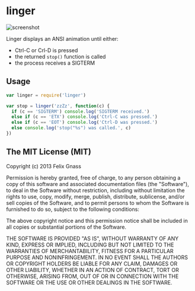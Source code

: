 # linger

![screenshot](http://fgnass.github.io/images/linger.gif)

Linger displays an ANSI animation until either:

* Ctrl-C or Crl-D is pressed
* the returned `stop()` function is called
* the process receives a SIGTERM

## Usage

```js
var linger = require('linger')

var stop = linger('zzZz', function(c) {
  if (c == 'SIGTERM') console.log('SIGTERM received.')
  else if (c == 'ETX') console.log('Ctrl-C was pressed.')
  else if (c == 'EOT') console.log('Ctrl-D was pressed.')
  else console.log('stop("%s") was called.', c)
})
```

## The MIT License (MIT)

Copyright (c) 2013 Felix Gnass

Permission is hereby granted, free of charge, to any person obtaining a copy
of this software and associated documentation files (the "Software"), to deal
in the Software without restriction, including without limitation the rights
to use, copy, modify, merge, publish, distribute, sublicense, and/or sell
copies of the Software, and to permit persons to whom the Software is
furnished to do so, subject to the following conditions:

The above copyright notice and this permission notice shall be included in
all copies or substantial portions of the Software.

THE SOFTWARE IS PROVIDED "AS IS", WITHOUT WARRANTY OF ANY KIND, EXPRESS OR
IMPLIED, INCLUDING BUT NOT LIMITED TO THE WARRANTIES OF MERCHANTABILITY,
FITNESS FOR A PARTICULAR PURPOSE AND NONINFRINGEMENT. IN NO EVENT SHALL THE
AUTHORS OR COPYRIGHT HOLDERS BE LIABLE FOR ANY CLAIM, DAMAGES OR OTHER
LIABILITY, WHETHER IN AN ACTION OF CONTRACT, TORT OR OTHERWISE, ARISING FROM,
OUT OF OR IN CONNECTION WITH THE SOFTWARE OR THE USE OR OTHER DEALINGS IN
THE SOFTWARE.
